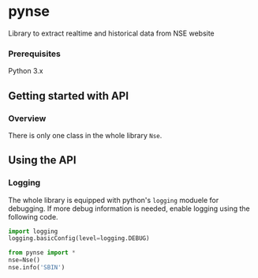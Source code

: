 # pynse

Library to extract realtime and historical data from NSE website

### Prerequisites

Python 3.x

## Getting started with API

### Overview
There is only one class in the whole library `Nse`. 

## Using the API

### Logging
The whole library is equipped with python's `logging` moduele for debugging. If more debug information is needed, enable logging using the following code.

```python
import logging
logging.basicConfig(level=logging.DEBUG)
```

```python
from pynse import *
nse=Nse()
nse.info('SBIN')
```
